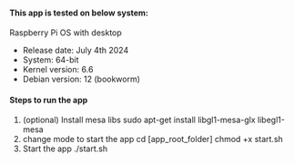 #### This app is tested on below system:
  Raspberry Pi OS with desktop
  - Release date: July 4th 2024
  - System: 64-bit
  - Kernel version: 6.6
  - Debian version: 12 (bookworm)

#### Steps to run the app
1. (optional) Install mesa libs
   sudo apt-get install libgl1-mesa-glx libegl1-mesa
2. change mode to start the app
   cd [app_root_folder]
   chmod +x start.sh 
3. Start the app
   ./start.sh
